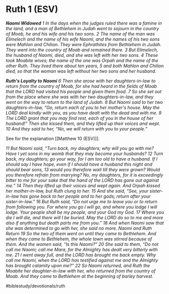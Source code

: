 # Ruth 1 (ESV) 
***Naomi Widowed***
*1 In the days when the judges ruled there was a famine in the land, and a man of Bethlehem in Judah went to sojourn in the country of Moab, he and his wife and his two sons. 2 The name of the man was Elimelech and the name of his wife Naomi, and the names of his two sons were Mahlon and Chilion. They were Ephrathites from Bethlehem in Judah. They went into the country of Moab and remained there. 3 But Elimelech, the husband of Naomi, died, and she was left with her two sons. 4 These took Moabite wives; the name of the one was Orpah and the name of the other Ruth. They lived there about ten years, 5 and both Mahlon and Chilion died, so that the woman was left without her two sons and her husband.*

***Ruth's Loyalty to Naomi***
*6 Then she arose with her daughters-in-law to return from the country of Moab, for she had heard in the fields of Moab that the LORD had visited his people and given them food. 7 So she set out from the place where she was with her two daughters-in-law, and they went on the way to return to the land of Judah. 8 But Naomi said to her two daughters-in-law, “Go, return each of you to her mother's house. May the LORD deal kindly with you, as you have dealt with the dead and with me. 9 The LORD grant that you may find rest, each of you in the house of her husband!” Then she kissed them, and they lifted up their voices and wept. 10 And they said to her, “No, we will return with you to your people.”*

See for the explanation [[Matthew 10 (ESV)]]. 

*11 But Naomi said, “Turn back, my daughters; why will you go with me? Have I yet sons in my womb that they may become your husbands? 12 Turn back, my daughters; go your way, for I am too old to have a husband. If I should say I have hope, even if I should have a husband this night and should bear sons, 13 would you therefore wait till they were grown? Would you therefore refrain from marrying? No, my daughters, for it is exceedingly bitter to me for your sake that the hand of the LORD has gone out against me.” 14 Then they lifted up their voices and wept again. And Orpah kissed her mother-in-law, but Ruth clung to her.*
*15 And she said, “See, your sister-in-law has gone back to her people and to her gods; return after your sister-in-law.” 16 But Ruth said, “Do not urge me to leave you or to return from following you. For where you go I will go, and where you lodge I will lodge. Your people shall be my people, and your God my God. 17 Where you die I will die, and there will I be buried. May the LORD do so to me and more also if anything but death parts me from you.” 18 And when Naomi saw that she was determined to go with her, she said no more.*
*Naomi and Ruth Return*
*19 So the two of them went on until they came to Bethlehem. And when they came to Bethlehem, the whole town was stirred because of them. And the women said, “Is this Naomi?” 20 She said to them, “Do not call me Naomi; call me Mara, for the Almighty has dealt very bitterly with me. 21 I went away full, and the LORD has brought me back empty. Why call me Naomi, when the LORD has testified against me and the Almighty has brought calamity upon me?”*
*22 So Naomi returned, and Ruth the Moabite her daughter-in-law with her, who returned from the country of Moab. And they came to Bethlehem at the beginning of barley harvest.*

#biblestudy/devotionals/ruth
